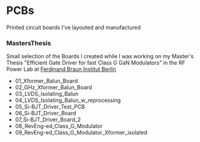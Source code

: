 # PCBs
 Printed circuit boards I've layouted and manufactured 


### MastersThesis
Small selection of the Boards I created while I was working on my Master's Thesis "Efficient Gate Driver for fast Class G GaN Modulators" in the RF Power Lab at [Ferdinand Braun Institut Berlin](https://www.fbh-berlin.com/research/iii-v-electronics/rf-power)

- 01_Xformer_Balun_Board
- 02_GHz_Xformer_Balun_Board
- 03_LVDS_Isolating_Balun
- 04_LVDS_Isolating_Balun_w_reprocessing
- 05_Si-BJT_Driver_Test_PCB
- 06_Si-BJT_Driver_Board
- 07_Si-BJT_Driver_Board_2
- 08_RevEng-ed_Class_G_Modulator
- 09_RevEng-ed_Class_G_Modulator_Xformer_isolated




